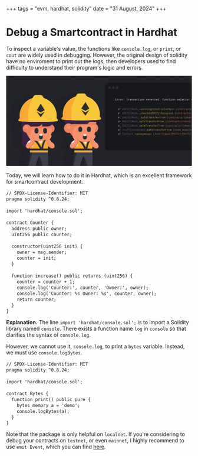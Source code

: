 +++
tags = "evm, hardhat, solidity"
date = "31 August, 2024"
+++

# Debug a Smartcontract in Hardhat

To inspect a variable's value, the functions like `console.log`, or `print`, or `cout` are widely used in debugging. However, the original design of solidity have no enviroment to print out the logs, then developers used to find difficulty to understand their program's logic and errors.

![console.log is one of the selling points in Hardhat. That's why people love Hardhat.](./solidity-errors.jpg)

Today, we will learn how to do it in Hardhat, which is an excellent framework for smartcontract development.

```solidity label="Counter.sol" group="log"
// SPDX-License-Identifier: MIT
pragma solidity ^0.8.24;

import 'hardhat/console.sol';

contract Counter {
  address public owner;
  uint256 public counter;

  constructor(uint256 init) {
    owner = msg.sender;
    counter = init;
  }

  function increase() public returns (uint256) {
    counter = counter + 1;
    console.log('Counter:', counter, 'Owner:', owner);
    console.log('Counter: %s Owner: %s', counter, owner);
    return counter;
  }
}
```

**Explanation.** The line `import 'hardhat/console.sol';` is to import a Solidity library named `console`. There exists a function name `log` in `console` so that clarifies the syntax of `console.log`.

However, we cannot use it, `console.log`, to print a `bytes` variable. Instead, we must use `console.logBytes`.

```solidity label="Bytes.sol" group="logBytes"
// SPDX-License-Identifier: MIT
pragma solidity ^0.8.24;

import 'hardhat/console.sol';

contract Bytes {
  function print() public pure {
    bytes memory a = 'demo';
    console.logBytes(a);
  }
}
```

Note that the package is only helpful on `localnet`. If you're considering to debug your contracts on `testnet`, or even `mainnet`, I highly recommend to use `emit Event`, which you can find [here](https://docs.soliditylang.org/en/v0.8.26/structure-of-a-contract.html#events).
